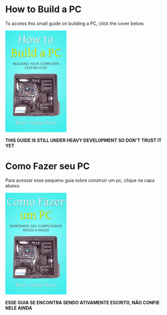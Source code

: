 # How to Build a PC

To access this small guide on building a PC, click the cover below.

<a href="https://github.com/ericoporto/HowToBuildAPC/blob/master/us-EN/HOWTOBUILDAPC.md" rel="How to build a PC">
<img src="https://raw.githubusercontent.com/ericoporto/HowToBuildAPC/master/us-EN/cover-small.png" height="320" >
</a>

**THIS GUIDE IS STILL UNDER HEAVY DEVELOPMENT SO DON'T TRUST IT YET**

# Como Fazer seu PC

Para acessar esse pequeno guia sobre construir um pc, clique na capa abaixo.

<a href="https://github.com/ericoporto/HowToBuildAPC/blob/master/pt-BR/HOWTOBUILDAPC.md" rel="Como Fazer um PC">
<img src="https://raw.githubusercontent.com/ericoporto/HowToBuildAPC/master/pt-BR/cover-small.png" height="320" >
</a>

**ESSE GUIA SE ENCONTRA SENDO ATIVAMENTE ESCRITO, NÃO CONFIE NELE AINDA**

